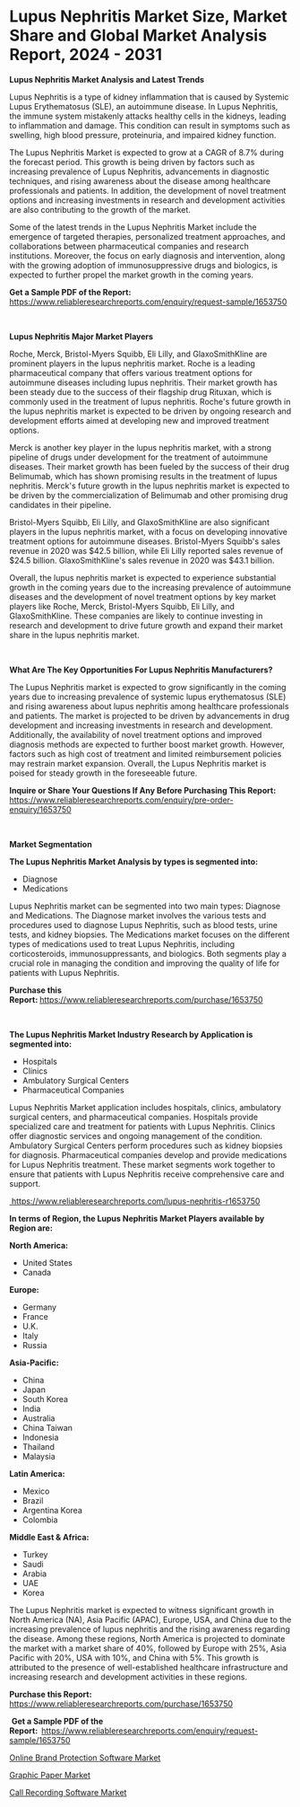 <p><h1>Lupus Nephritis Market Size, Market Share and Global Market Analysis Report, 2024 - 2031</h1></p><p><strong>Lupus Nephritis Market Analysis and Latest Trends</strong></p>
<p><p>Lupus Nephritis is a type of kidney inflammation that is caused by Systemic Lupus Erythematosus (SLE), an autoimmune disease. In Lupus Nephritis, the immune system mistakenly attacks healthy cells in the kidneys, leading to inflammation and damage. This condition can result in symptoms such as swelling, high blood pressure, proteinuria, and impaired kidney function.</p><p>The Lupus Nephritis Market is expected to grow at a CAGR of 8.7% during the forecast period. This growth is being driven by factors such as increasing prevalence of Lupus Nephritis, advancements in diagnostic techniques, and rising awareness about the disease among healthcare professionals and patients. In addition, the development of novel treatment options and increasing investments in research and development activities are also contributing to the growth of the market.</p><p>Some of the latest trends in the Lupus Nephritis Market include the emergence of targeted therapies, personalized treatment approaches, and collaborations between pharmaceutical companies and research institutions. Moreover, the focus on early diagnosis and intervention, along with the growing adoption of immunosuppressive drugs and biologics, is expected to further propel the market growth in the coming years.</p></p>
<p><strong>Get a Sample PDF of the Report:&nbsp;</strong> <a href="https://www.reliableresearchreports.com/enquiry/request-sample/1653750">https://www.reliableresearchreports.com/enquiry/request-sample/1653750</a></p>
<p>&nbsp;</p>
<p><strong>Lupus Nephritis Major Market Players</strong></p>
<p><p>Roche, Merck, Bristol-Myers Squibb, Eli Lilly, and GlaxoSmithKline are prominent players in the lupus nephritis market. Roche is a leading pharmaceutical company that offers various treatment options for autoimmune diseases including lupus nephritis. Their market growth has been steady due to the success of their flagship drug Rituxan, which is commonly used in the treatment of lupus nephritis. Roche's future growth in the lupus nephritis market is expected to be driven by ongoing research and development efforts aimed at developing new and improved treatment options.</p><p>Merck is another key player in the lupus nephritis market, with a strong pipeline of drugs under development for the treatment of autoimmune diseases. Their market growth has been fueled by the success of their drug Belimumab, which has shown promising results in the treatment of lupus nephritis. Merck's future growth in the lupus nephritis market is expected to be driven by the commercialization of Belimumab and other promising drug candidates in their pipeline.</p><p>Bristol-Myers Squibb, Eli Lilly, and GlaxoSmithKline are also significant players in the lupus nephritis market, with a focus on developing innovative treatment options for autoimmune diseases. Bristol-Myers Squibb's sales revenue in 2020 was $42.5 billion, while Eli Lilly reported sales revenue of $24.5 billion. GlaxoSmithKline's sales revenue in 2020 was $43.1 billion.</p><p>Overall, the lupus nephritis market is expected to experience substantial growth in the coming years due to the increasing prevalence of autoimmune diseases and the development of novel treatment options by key market players like Roche, Merck, Bristol-Myers Squibb, Eli Lilly, and GlaxoSmithKline. These companies are likely to continue investing in research and development to drive future growth and expand their market share in the lupus nephritis market.</p></p>
<p>&nbsp;</p>
<p><strong>What Are The Key Opportunities For Lupus Nephritis Manufacturers?</strong></p>
<p><p>The Lupus Nephritis market is expected to grow significantly in the coming years due to increasing prevalence of systemic lupus erythematosus (SLE) and rising awareness about lupus nephritis among healthcare professionals and patients. The market is projected to be driven by advancements in drug development and increasing investments in research and development. Additionally, the availability of novel treatment options and improved diagnosis methods are expected to further boost market growth. However, factors such as high cost of treatment and limited reimbursement policies may restrain market expansion. Overall, the Lupus Nephritis market is poised for steady growth in the foreseeable future.</p></p>
<p><strong>Inquire or Share Your Questions If Any Before Purchasing This Report:</strong> <a href="https://www.reliableresearchreports.com/enquiry/pre-order-enquiry/1653750">https://www.reliableresearchreports.com/enquiry/pre-order-enquiry/1653750</a></p>
<p>&nbsp;</p>
<p><strong>Market Segmentation</strong></p>
<p><strong>The Lupus Nephritis Market Analysis by types is segmented into:</strong></p>
<p><ul><li>Diagnose</li><li>Medications</li></ul></p>
<p><p>Lupus Nephritis market can be segmented into two main types: Diagnose and Medications. The Diagnose market involves the various tests and procedures used to diagnose Lupus Nephritis, such as blood tests, urine tests, and kidney biopsies. The Medications market focuses on the different types of medications used to treat Lupus Nephritis, including corticosteroids, immunosuppressants, and biologics. Both segments play a crucial role in managing the condition and improving the quality of life for patients with Lupus Nephritis.</p></p>
<p><strong>Purchase this Report:&nbsp;</strong><a href="https://www.reliableresearchreports.com/purchase/1653750">https://www.reliableresearchreports.com/purchase/1653750</a></p>
<p>&nbsp;</p>
<p><strong>The Lupus Nephritis Market Industry Research by Application is segmented into:</strong></p>
<p><ul><li>Hospitals</li><li>Clinics</li><li>Ambulatory Surgical Centers</li><li>Pharmaceutical Companies</li></ul></p>
<p><p>Lupus Nephritis Market application includes hospitals, clinics, ambulatory surgical centers, and pharmaceutical companies. Hospitals provide specialized care and treatment for patients with Lupus Nephritis. Clinics offer diagnostic services and ongoing management of the condition. Ambulatory Surgical Centers perform procedures such as kidney biopsies for diagnosis. Pharmaceutical companies develop and provide medications for Lupus Nephritis treatment. These market segments work together to ensure that patients with Lupus Nephritis receive comprehensive care and support.</p></p>
<p><a href="https://www.reliableresearchreports.com/lupus-nephritis-r1653750">&nbsp;https://www.reliableresearchreports.com/lupus-nephritis-r1653750</a></p>
<p><strong>In terms of Region, the Lupus Nephritis Market Players available by Region are:</strong></p>
<p>
    <p> <strong> North America: </strong>
        <ul>
            <li>United States</li>
            <li>Canada</li>
        </ul>
        </p> 
    <p> <strong> Europe: </strong>
        <ul>
            <li>Germany</li>
            <li>France</li>
            <li>U.K.</li>
            <li>Italy</li>
            <li>Russia</li>
        </ul>
        </p> 
    <p> <strong> Asia-Pacific: </strong>
        <ul>
            <li>China</li>
            <li>Japan</li>
            <li>South Korea</li>
            <li>India</li>
            <li>Australia</li>
            <li>China Taiwan</li>
            <li>Indonesia</li>
            <li>Thailand</li>
            <li>Malaysia</li>
        </ul>
        </p> 
    <p> <strong> Latin America: </strong>
        <ul>
            <li>Mexico</li>
            <li>Brazil</li>
            <li>Argentina Korea</li>
            <li>Colombia</li>
        </ul>
        </p> 
    <p> <strong> Middle East & Africa: </strong>
        <ul>
            <li>Turkey</li>
            <li>Saudi</li>
            <li>Arabia</li>
            <li>UAE</li>
            <li>Korea</li>
        </ul>
    </p>
    </p>
<p><p>The Lupus Nephritis market is expected to witness significant growth in North America (NA), Asia Pacific (APAC), Europe, USA, and China due to the increasing prevalence of lupus nephritis and the rising awareness regarding the disease. Among these regions, North America is projected to dominate the market with a market share of 40%, followed by Europe with 25%, Asia Pacific with 20%, USA with 10%, and China with 5%. This growth is attributed to the presence of well-established healthcare infrastructure and increasing research and development activities in these regions.</p></p>
<p><strong>Purchase this Report: </strong><a href="https://www.reliableresearchreports.com/purchase/1653750">https://www.reliableresearchreports.com/purchase/1653750</a></p>
<p>&nbsp;<strong>Get a Sample PDF of the Report:&nbsp;&nbsp;</strong><a href="https://www.reliableresearchreports.com/enquiry/request-sample/1653750">https://www.reliableresearchreports.com/enquiry/request-sample/1653750</a></p>
<p><strong></strong></p>
<p><p><a href="https://www.linkedin.com/pulse/online-brand-protection-software-market-size-outlook-forecast-ckx1c">Online Brand Protection Software Market</a></p><p><a href="https://github.com/susanjprice2023/Market-Research-Report-List-1/blob/main/graphic-paper-market.md">Graphic Paper Market</a></p><p><a href="https://www.linkedin.com/pulse/call-recording-software-market-size-trends-complete-industry-zyawc">Call Recording Software Market</a></p></p>